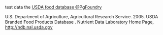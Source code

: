 test data the [USDA food database @PgFoundry](https://wiki.postgresql.org/wiki/Sample_Databases)

U.S. Department of Agriculture, Agricultural Research Service. 2005. USDA Branded Food Products Database . Nutrient Data Laboratory Home Page, http://ndb.nal.usda.gov
